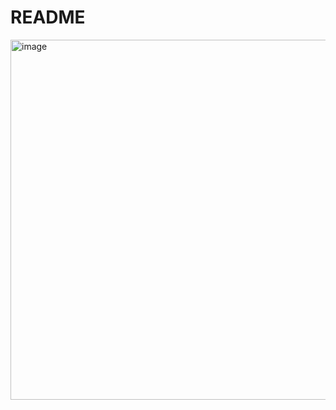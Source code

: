 # README

<img width="960" height="576" alt="image" src="https://github.com/user-attachments/assets/2ef50606-c1c8-4c02-8d26-e9b0d5624cf3" />
